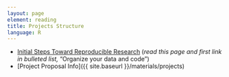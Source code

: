 ```yaml
---
layout: page
element: reading
title: Projects Structure
language: R
---
```


* [Initial Steps Toward Reproducible Research](http://kbroman.org/steps2rr/) (*read this page and first link in bulleted list,* “Organize your data and code”)
* [Project Proposal Info]({{ site.baseurl }}/materials/projects)